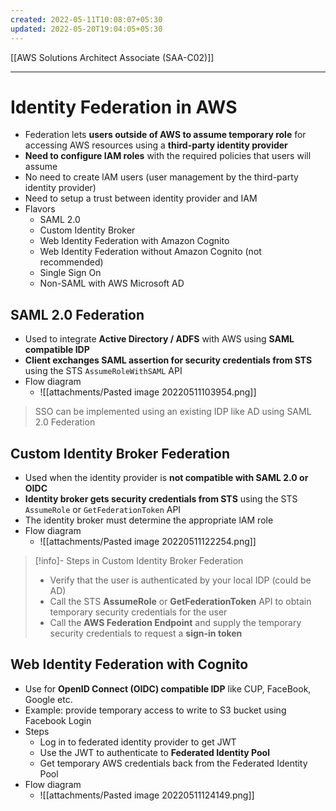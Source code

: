 ```yaml
---
created: 2022-05-11T10:08:07+05:30
updated: 2022-05-20T19:04:05+05:30
---
```

[[AWS Solutions Architect Associate (SAA-C02)]]

---
# Identity Federation in AWS
- Federation lets **users outside of AWS to assume temporary role** for accessing AWS resources using a **third-party identity provider**
- **Need to configure IAM roles** with the required policies that users will assume
- No need to create lAM users (user management by the third-party identity provider)
- Need to setup a trust between identity provider and IAM
- Flavors
	-   SAML 2.0
	-   Custom Identity Broker
	-   Web Identity Federation with Amazon Cognito
	-   Web Identity Federation without Amazon Cognito (not recommended)
	-   Single Sign On
	-   Non-SAML with AWS Microsoft AD

## SAML 2.0 Federation
- Used to integrate **Active Directory / ADFS** with AWS using **SAML compatible IDP**
- **Client exchanges SAML assertion for security credentials from STS** using the STS `AssumeRoleWithSAML` API
- Flow diagram
	- ![[attachments/Pasted image 20220511103954.png]]

> SSO can be implemented using an existing IDP like AD using SAML 2.0 Federation

## Custom Identity Broker Federation
- Used when the identity provider is **not compatible with SAML 2.0 or OIDC**
- **Identity broker gets security credentials from STS** using the STS `AssumeRole` or `GetFederationToken` API
- The identity broker must determine the appropriate lAM role
- Flow diagram
	- ![[attachments/Pasted image 20220511122254.png]]

> [!info]- Steps in Custom Identity Broker Federation
> -   Verify that the user is authenticated by your local IDP (could be AD)
> -   Call the STS **AssumeRole** or **GetFederationToken** API to obtain temporary security credentials for the user
> -   Call the **AWS Federation Endpoint** and supply the temporary security credentials to request a **sign-in token**

## Web Identity Federation with Cognito
- Use for **OpenID Connect (OIDC) compatible IDP** like CUP, FaceBook, Google etc.
- Example: provide temporary access to write to S3 bucket using Facebook Login
- Steps
    -   Log in to federated identity provider to get JWT
    -   Use the JWT to authenticate to **Federated Identity Pool**
    -   Get temporary AWS credentials back from the Federated Identity Pool
- Flow diagram
	- ![[attachments/Pasted image 20220511124149.png]]